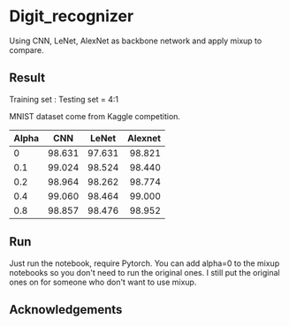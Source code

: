 # Digit_recognizer
Using CNN, LeNet, AlexNet as backbone network and apply mixup to compare.
## Result
Training set : Testing set = 4:1

MNIST dataset come from Kaggle competition.

|    Alpha    |    CNN    |    LeNet    |    Alexnet    |
|-------------|:---------:|:-----------:|--------------:|
|      0      |   98.631  |    97.631   |    98.821     |
|     0.1     |   99.024  |    98.524   |    98.440     |
|     0.2     |   98.964  |    98.262   |    98.774     |
|     0.4     |   99.060  |    98.464   |    99.000     |
|     0.8     |   98.857  |    98.476   |    98.952     |
## Run
Just run the notebook, require Pytorch.
You can add alpha=0 to the mixup notebooks so you don't need to run the original ones. I still put the original ones on for someone who don't want to use mixup.
## Acknowledgements
